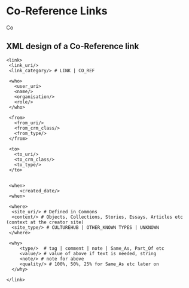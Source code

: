 # Co-Reference Links

Co


## XML design of a Co-Reference link

    <link>
     <link_uri/>
     <link_category/> # LINK | CO_REF

     <who>
       <user_uri>
       <name/>
       <organisation/>
       <role/>
     </who>

     <from>
       <from_uri/>
       <from_crm_class/>
       <from_type/>
     </from>

     <to>
       <to_uri/>
       <to_crm_class/>
       <to_type/>
     </to>


     <when>
         <created_date/>
     <when>

     <where>
      <site_uri/> # Defined in Commons
      <context/> # Objects, Collections, Stories, Essays, Articles etc (context at the creator site)
      <site_type/> # CULTUREHUB | OTHER_KNOWN TYPES | UNKNOWN
     </where>

     <why>
         <type/>  # tag | comment | note | Same_As, Part_Of etc
         <value/> # value of above if text is needed, string
         <note/> # note for above
         <quality/> # 100%, 50%, 25% for Same_As etc later on
      </why>

    </link>
